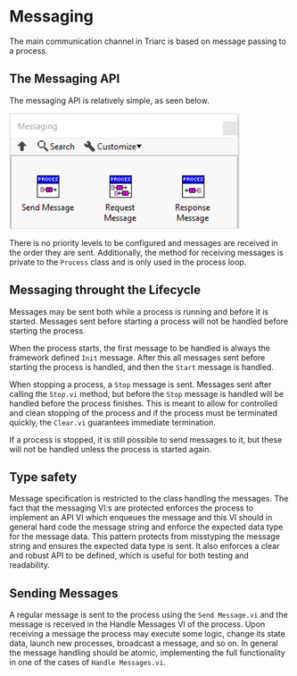 # Messaging

The main communication channel in Triarc is based on message passing to a process.

## The Messaging API

The messaging API is relatively simple, as seen below.

![messaging api](img/messaging_api.png)

There is no priority levels to be configured and messages are received in the order they are sent.
Additionally, the method for receiving messages is private to the `Process` class and is only used in the process loop.

## Messaging throught the Lifecycle

Messages may be sent both while a process is running and before it is started.
Messages sent before starting a process will not be handled before starting the process.

When the process starts, the first message to be handled is always the framework defined `Init` message.
After this all messages sent before starting the process is handled, and then the `Start` message is handled.

When stopping a process, a `Stop` message is sent.
Messages sent after calling the `Stop.vi` method, but before the `Stop` message is handled will be handled before the process finishes.
This is meant to allow for controlled and clean stopping of the process and if the process must be terminated quickly, the `Clear.vi` guarantees immediate termination.

If a process is stopped, it is still possible to send messages to it, but these will not be handled unless the process is started again.

## Type safety

Message specification is restricted to the class handling the messages.
The fact that the messaging VI:s are protected enforces the process to implement an API VI which enqueues the message and this VI should in general hard code the message string and enforce the expected data type for the message data.
This pattern protects from misstyping the message string and ensures the expected data type is sent.
It also enforces a clear and robust API to be defined, which is useful for both testing and readability.

## Sending Messages

A regular message is sent to the process using the `Send Message.vi` and the message is received in the Handle Messages VI of the process.
Upon receiving a message the process may execute some logic, change its state data, launch new processes, broadcast a message, and so on.
In general the message handling should be atomic, implementing the full functionality in one of the cases of `Handle Messages.vi`.
